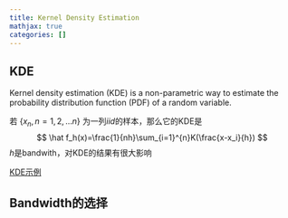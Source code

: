 ```yaml
---
title: Kernel Density Estimation
mathjax: true
categories: []
---
```


## KDE

Kernel density estimation (KDE) is a non-parametric way to estimate the probability distribution function (PDF) of a random variable.

若 $\{x_n, n=1,2,...n\}$ 为一列$iid$的样本，那么它的KDE是 
$$
\hat f_h(x)=\frac{1}{nh}\sum_{i=1}^{n}K(\frac{x-x_i}{h})
$$
$h$是bandwith，对KDE的结果有很大影响

[KDE示例](https://github.com/lizeyan/lizeyan.github.io/blob/master/jupyter-notebooks/kernel-density-estimation.ipynb)

## Bandwidth的选择


